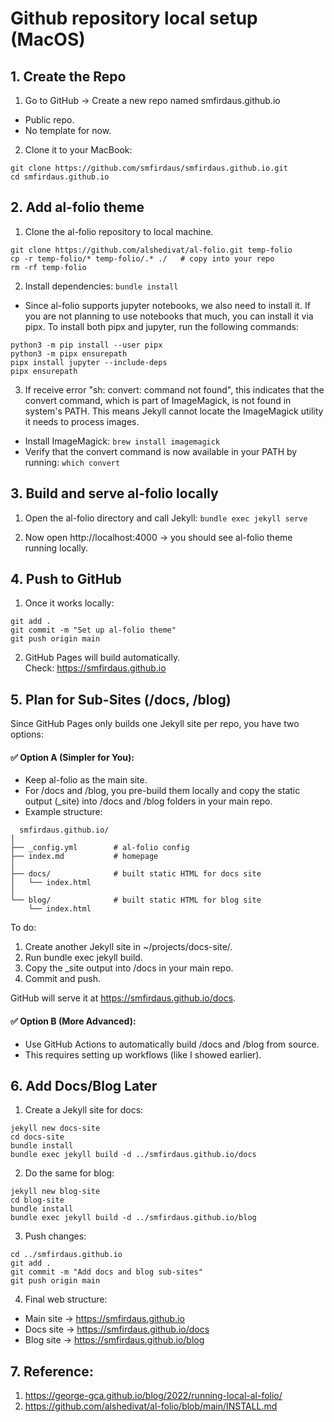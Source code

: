 # Github repository local setup (MacOS)

## 1. Create the Repo
1. Go to GitHub → Create a new repo named smfirdaus.github.io 
- Public repo.
- No template for now.

2. Clone it to your MacBook:
```
git clone https://github.com/smfirdaus/smfirdaus.github.io.git
cd smfirdaus.github.io
```

## 2. Add al-folio theme
1. Clone the al-folio repository to local machine.
```
git clone https://github.com/alshedivat/al-folio.git temp-folio
cp -r temp-folio/* temp-folio/.* ./   # copy into your repo
rm -rf temp-folio
```
2. Install dependencies:
`bundle install`

- Since al-folio supports jupyter notebooks, we also need to install it. If you are not planning to use notebooks that much, you can install it via pipx. To install both pipx and jupyter, run the following commands:
```
python3 -m pip install --user pipx
python3 -m pipx ensurepath
pipx install jupyter --include-deps
pipx ensurepath
```

3. If receive error "sh: convert: command not found", this indicates that the convert command, which is part of ImageMagick, is not found in system's PATH. This means Jekyll cannot locate the ImageMagick utility it needs to process images.
- Install ImageMagick:
`brew install imagemagick`
- Verify that the convert command is now available in your PATH by running:
`which convert`

## 3. Build and serve al-folio locally
1. Open the al-folio directory and call Jekyll:
`bundle exec jekyll serve`

2. Now open http://localhost:4000 → you should see al-folio theme running locally.

## 4. Push to GitHub
1. Once it works locally:
```
git add .
git commit -m "Set up al-folio theme"
git push origin main
```

2. GitHub Pages will build automatically.  
Check: https://smfirdaus.github.io

## 5. Plan for Sub-Sites (/docs, /blog)
Since GitHub Pages only builds one Jekyll site per repo, you have two options:  

#### ✅ Option A (Simpler for You):  
- Keep al-folio as the main site.
- For /docs and /blog, you pre-build them locally and copy the static output (_site) into /docs and /blog folders in your main repo.
- Example structure:  
```
  smfirdaus.github.io/
│
├── _config.yml        # al-folio config
├── index.md           # homepage
│
├── docs/              # built static HTML for docs site
│   └── index.html
│
└── blog/              # built static HTML for blog site
    └── index.html
```
To do:  
1.	Create another Jekyll site in ~/projects/docs-site/.
2.	Run bundle exec jekyll build.
3.	Copy the _site output into /docs in your main repo.
4.	Commit and push.

GitHub will serve it at https://smfirdaus.github.io/docs.

#### ✅ Option B (More Advanced):
- Use GitHub Actions to automatically build /docs and /blog from source.
- This requires setting up workflows (like I showed earlier).

## 6. Add Docs/Blog Later
1.	Create a Jekyll site for docs:
```
jekyll new docs-site
cd docs-site
bundle install
bundle exec jekyll build -d ../smfirdaus.github.io/docs
```
2.	Do the same for blog:
```
jekyll new blog-site
cd blog-site
bundle install
bundle exec jekyll build -d ../smfirdaus.github.io/blog
```
3.	Push changes:
```
cd ../smfirdaus.github.io
git add .
git commit -m "Add docs and blog sub-sites"
git push origin main
```
4. Final web structure:
- Main site → https://smfirdaus.github.io
- Docs site → https://smfirdaus.github.io/docs
- Blog site → https://smfirdaus.github.io/blog


## 7. Reference:
1. https://george-gca.github.io/blog/2022/running-local-al-folio/
2. https://github.com/alshedivat/al-folio/blob/main/INSTALL.md

